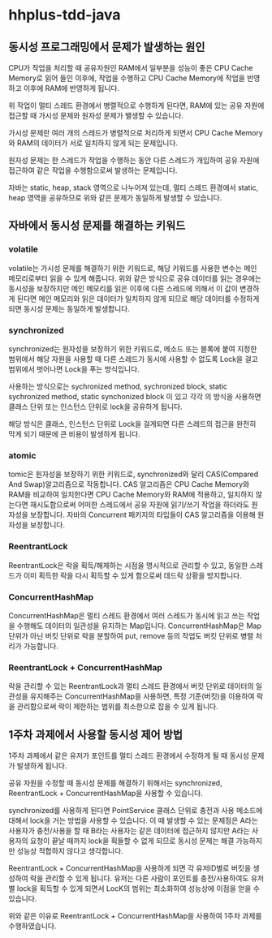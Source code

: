 # hhplus-tdd-java
## 동시성 프로그래밍에서 문제가 발생하는 원인
CPU가 작업을 처리할 때 공유자원인 RAM에서 일부분을 성능이 좋은 CPU Cache Memory로 읽어 들인 이후에, 작업을 수행하고 CPU Cache Memory에 작업을 반영하고 이후에 RAM에 반영하게 됩니다.

위 작업이 멀티 스레드 환경에서 병렬적으로 수행하게 된다면, RAM에 있는 공유 자원에 접근할 때 가시성 문제와 원자성 문제가 밸생할 수 있습니다.

가시성 문제란 여러 개의 스레드가 병렬적으로 처리하게 되면서 CPU Cache Memory와 RAM의 데이터가 서로 일치하지 않게 되는 문제입니다.

원자성 문제는 한 스레드가 작업을 수행하는 동안 다른 스레드가 개입하여 공유 자원에 접근하여 같은 작업을 수행함으로써 발생하는 문제입니다.

자바는 static, heap, stack 영역으로 나누어져 있는데, 멀티 스레드 환경에서 static, heap 영역을 공유하므로 위와 같은 문제가 동일하게 발생할 수 있습니다.

## 자바에서 동시성 문제를 해결하는 키워드

### volatile
volatile는 가시성 문제를 해결하기 위한 키워드로, 해당 키워드를 사용한 변수는 메인 메모리로부터 읽을 수 있게 해줍니다.
위와 같은 방식으로 공유 데이터를 읽는 경우에는 동시성을 보장하지만 메인 메모리를 읽은 이후에 다른 스레드에 의해서 이 값이 변경하게 된다면 메인 메모리와 읽은 데이터가 일치하지 않게 되므로 해당 데이터를 수정하게 되면 동시성 문제는 동일하게 발생합니다.

### synchronized
synchronized는 원자성을 보장하기 위한 키워드로, 메소드 또는 블록에 붙여 지정한 범위에서 해당 자원을 사용할 때 다른 스레드가 동시에 사용할 수 없도록 Lock을 걸고 범위에서 벗어나면 Lock을 푸는 방식입니다.

사용하는 방식으로는 sychronized method, sychronized block, static sychronized method, static synchonized block 이 있고 각각 의 방식을 사용하면 클래스 단위 또는 인스턴스 단위로 lock을 공유하게 됩니다.

해당 방식은 클래스, 인스턴스 단위로 Lock을 걸게되면 다른 스레드의 접근을 완전히 막게 되기 때문에 큰 비용이 발생하게 됩니다.

### atomic
tomic은 원자성을 보장하기 위한 키워드로, synchronized와 달리 CAS(Compared And Swap)알고리즘으로 작동합니다.
CAS 알고리즘은 CPU Cache Memory와 RAM을 비교하여 일치한다면 CPU Cache Memory와 RAM에 적용하고, 일치하지 않는다면 재시도함으로써 어떠한 스레드에서 공유 자원에 읽기/쓰기 작업을 하더라도 원자성을 보장합니다.
자바의 Concurrent 패키지의 타입들이 CAS 알고리즘을 이용해 원자성을 보장합니다.

### ReentrantLock
ReentrantLock은 락을 획득/해제하는 시점을 명시적으로 관리할 수 있고, 동일한 스레드가 이미 획득한 락을 다시 획득할 수 있게 함으로써 데드락 상황을 방지합니다.

### ConcurrentHashMap
ConcurrentHashMap은 멀티 스레드 환경에서 여러 스레드가 동시에 읽고 쓰는 작업을 수행해도 데이터의 일관성을 유지하는 Map입니다.
ConcurrentHashMap은 Map단위가 아닌 버킷 단위로 락을 분할하여 put, remove 등의 작업도 버킷 단위로 병렬 처리가 가능합니다.

### ReentrantLock + ConcurrentHashMap
락을 관리할 수 있는 ReentrantLock과 멀티 스레드 환경에서 버킷 단위로 데이터의 일관성을 유지해주는 ConcurrentHashMap을 사용하면, 특정 기준(버킷)을 이용하여 락을 관리함으로써 락이 제한하는 범위를 최소한으로 잡을 수 있게 됩니다.

## 1주차 과제에서 사용할 동시성 제어 방법
1주차 과제에서 같은 유저가 포인트를 멀티 스레드 환경에서 수정하게 될 때 동시성 문제가 발생하게 됩니다.

공유 자원을 수정할 때 동시성 문제를 해결하기 위해서는 synchronized, ReentrantLock + ConcurrentHashMap을 사용할 수 있습니다.

synchronized를 사용하게 된다면 PointService 클래스 단위로 충전과 사용 메소드에 대해서 lock을 거는 방법을 사용할 수 있습니다.
이 때 발생할 수 있는 문제점은 A라는 사용자가 충전/사용을 할 때 B라는 사용자는 같은 데이터에 접근하지 않지만 A라는 사용자의 요청이 끝날 때까지 lock을 획들할 수 없게 되므로 동시성 문제는 해결 가능하지만 성능상 적합하지 않다고 생각합니다.

ReentrantLock + ConcurrentHashMap을 사용하게 되면 각 유저ID별로 버킷을 생성하여 락을 관리할 수 있게 됩니다. 유저는 다른 사람이 포인트를 충전/사용하여도 유저별 lock을 획득할 수 있게 되면서 LocK의 범위는 최소화하여 성능상에 이점을 얻을 수 있습니다.

위와 같은 이유로 ReentrantLock + ConcurrentHashMap을 사용하여 1주차 과제를 수행하였습니다.
